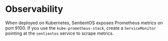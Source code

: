 # Observability

When deployed on Kubernetes, SentientOS exposes Prometheus metrics on port 9100. If you use the `kube-prometheus-stack`, create a `ServiceMonitor` pointing at the `sentientos` service to scrape metrics.
